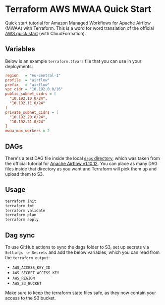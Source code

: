 # Terraform AWS MWAA Quick Start

Quick start tutorial for Amazon Managed Workflows for Apache Airflow (MWAA) with Terraform. This is a word for word translation of the official [AWS quick start](https://docs.aws.amazon.com/mwaa/latest/userguide/quick-start.html) (with CloudFormation).

## Variables

Below is an example `terraform.tfvars` file that you can use in your deployments:

```ini
region   = "eu-central-1"
profile  = "airflow"
prefix   = "airflow"
vpc_cidr = "10.192.0.0/16"
public_subnet_cidrs = [
  "10.192.10.0/24",
  "10.192.11.0/24"
]
private_subnet_cidrs = [
  "10.192.20.0/24",
  "10.192.21.0/24"
]
mwaa_max_workers = 2
```

## DAGs

There's a test DAG file inside the local [`dags` directory](./dags), which was taken from the official tutorial for [Apache Airflow v1.10.12](https://airflow.apache.org/docs/apache-airflow/1.10.12/tutorial.html#example-pipeline-definition). You can place as many DAG files inside that directory as you want and Terraform will pick them up and upload them to S3.

## Usage

```bash
terraform init
terraform fmt
terraform validate
terraform plan
terraform apply
```

## Dag sync

To use GitHub actions to sync the dags folder to S3, set up secrets via `Settings -> Secrets` and add the below variables, which you can read from the `terraform output`:

- `AWS_ACCESS_KEY_ID`
- `AWS_SECRET_ACCESS_KEY`
- `AWS_REGION`
- `AWS_S3_BUCKET`

Make sure to keep the terraform state files safe, as they now contain your access to the S3 bucket.

